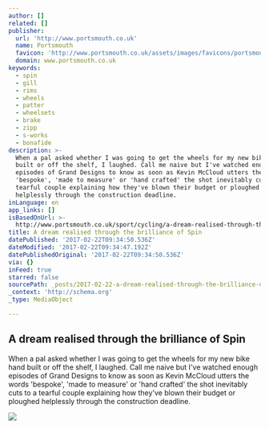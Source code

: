 ```yaml
---
author: []
related: []
publisher:
  url: 'http://www.portsmouth.co.uk'
  name: Portsmouth
  favicon: 'http://www.portsmouth.co.uk/assets/images/favicons/portsmouth/favicon.ico'
  domain: www.portsmouth.co.uk
keywords:
  - spin
  - gill
  - rims
  - wheels
  - patter
  - wheelsets
  - brake
  - zipp
  - s-works
  - bonafide
description: >-
  When a pal asked whether I was going to get the wheels for my new bike hand
  built or off the shelf, I laughed. Call me naive but I've watched enough
  episodes of Grand Designs to know as soon as Kevin McCloud utters the words
  'bespoke', 'made to measure' or 'hand crafted' the shot inevitably cuts to a
  tearful couple explaining how they've blown their budget or ploughed
  helplessly through the construction deadline.
inLanguage: en
app_links: []
isBasedOnUrl: >-
  http://www.portsmouth.co.uk/sport/cycling/a-dream-realised-through-the-brilliance-of-spin-1-7186961
title: A dream realised through the brilliance of Spin
datePublished: '2017-02-22T09:34:50.536Z'
dateModified: '2017-02-22T09:34:47.192Z'
datePublishedOriginal: '2017-02-22T09:34:50.536Z'
via: {}
inFeed: true
starred: false
sourcePath: _posts/2017-02-22-a-dream-realised-through-the-brilliance-of-spin.md
_context: 'http://schema.org'
_type: MediaObject

---
```

<article style=""><h1>A dream realised through the brilliance of Spin</h1><p>When a pal asked whether I was going to get the wheels for my new bike hand built or off the shelf, I laughed. Call me naive but I've watched enough episodes of Grand Designs to know as soon as Kevin McCloud utters the words 'bespoke', 'made to measure' or 'hand crafted' the shot inevitably cuts to a tearful couple explaining how they've blown their budget or ploughed helplessly through the construction deadline.</p><img src="http://res.cloudinary.com/jpress/image/fetch/w_300,f_auto,ar_3:2,c_fill/http://www.portsmouth.co.uk/webimage/1.7186959.1454054124!/image/4096560204.jpg" /></article>
